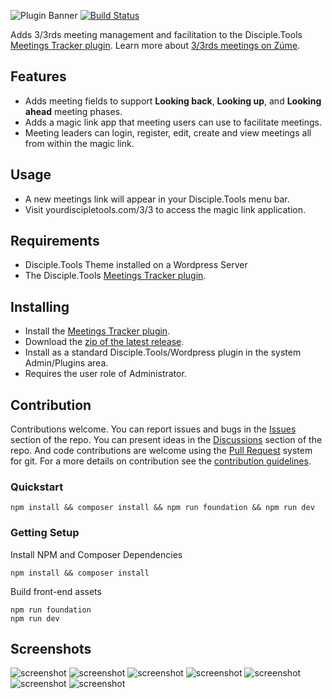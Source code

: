![Plugin Banner](https://raw.githubusercontent.com/thecodezone/disciple-tools-three-thirds/master/images/banner.png)
[![Build Status](https://travis-ci.com/TheCodeZone/disciple-tools-three-thirds.svg?branch=master)](https://travis-ci.com/TheCodeZone/disciple-tools-three-thirds)

Adds 3/3rds meeting management and facilitation to the Disciple.Tools [Meetings Tracker plugin](https://disciple.tools/plugins/comments-tracker/). Learn more about [3/3rds meetings on Zúme](https://zume.training/3-3-group-meeting-pattern/).

## Features

- Adds meeting fields to support **Looking back**, **Looking up**, and **Looking ahead** meeting phases.
- Adds a magic link app that meeting users can use to facilitate meetings.
- Meeting leaders can login, register, edit, create and view meetings all from within the magic link.


## Usage
- A new meetings link will appear in your Disciple.Tools menu bar.
- Visit yourdiscipletools.com/3/3 to access the magic link application.

## Requirements

- Disciple.Tools Theme installed on a Wordpress Server
- The Disciple.Tools [Meetings Tracker plugin](https://disciple.tools/plugins/comments-tracker/).

## Installing
- Install the [Meetings Tracker plugin](https://disciple.tools/plugins/comments-tracker/).
- Download the [zip of the latest release](https://github.com/thecodezone/disciple-tools-three-thirds/releases/latest).
- Install as a standard Disciple.Tools/Wordpress plugin in the system Admin/Plugins area.
- Requires the user role of Administrator.

## Contribution
Contributions welcome. You can report issues and bugs in the
[Issues](https://github.com/TheCodeZone/disciple-tools-three-thirds/issues) section of the repo. You can present ideas
in the [Discussions](https://github.com/TheCodeZone/disciple-tools-three-thirds/discussions) section of the repo. And
code contributions are welcome using the [Pull Request](https://github.com/TheCodeZone/disciple-tools-three-thirds/pulls)
system for git. For a more details on contribution see the
[contribution guidelines](https://github.com/TheCodeZone/disciple-tools-three-thirds/blob/master/CONTRIBUTING.md).

### Quickstart

```
npm install && composer install && npm run foundation && npm run dev
```

### Getting Setup

Install NPM and Composer Dependencies
```
npm install && composer install
```


Build front-end assets
```
npm run foundation
npm run dev
```


## Screenshots
![screenshot](https://raw.githubusercontent.com/thecodezone/disciple-tools-three-thirds/master/documentation/screenshots/login.png)
![screenshot](https://raw.githubusercontent.com/thecodezone/disciple-tools-three-thirds/master/documentation/screenshots/menu.png)
![screenshot](https://raw.githubusercontent.com/thecodezone/disciple-tools-three-thirds/master/documentation/screenshots/meetings.png)
![screenshot](https://raw.githubusercontent.com/thecodezone/disciple-tools-three-thirds/master/documentation/screenshots/create.png)
![screenshot](https://raw.githubusercontent.com/thecodezone/disciple-tools-three-thirds/master/documentation/screenshots/edit.png)
![screenshot](https://raw.githubusercontent.com/thecodezone/disciple-tools-three-thirds/master/documentation/screenshots/view.png)
![screenshot](https://raw.githubusercontent.com/thecodezone/disciple-tools-three-thirds/master/documentation/screenshots/desktop.png)
